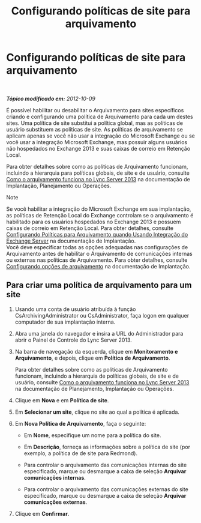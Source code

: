﻿---
title: Configurando políticas de site para arquivamento
TOCTitle: Configurando políticas de site para arquivamento
ms:assetid: dc2ea206-8b9c-44dd-a479-efb217593c89
ms:mtpsurl: https://technet.microsoft.com/pt-br/library/JJ205325(v=OCS.15)
ms:contentKeyID: 49308326
ms.date: 05/19/2016
mtps_version: v=OCS.15
ms.translationtype: HT
---

# Configurando políticas de site para arquivamento

 

_**Tópico modificado em:** 2012-10-09_

É possível habilitar ou desabilitar o Arquivamento para sites específicos criando e configurando uma política de Arquivamento para cada um destes sites. Uma política de site substitui a política global, mas as políticas de usuário substituem as políticas de site. As políticas de arquivamento se aplicam apenas se você não usar a integração do Microsoft Exchange ou se você usar a integração Microsoft Exchange, mas possuir alguns usuários não hospedados no Exchange 2013 e suas caixas de correio em Retenção Local.

Para obter detalhes sobre como as políticas de Arquivamento funcionam, incluindo a hierarquia para políticas globais, de site e de usuário, consulte [Como o arquivamento funciona no Lync Server 2013](lync-server-2013-how-archiving-works.md) na documentação de Implantação, Planejamento ou Operações.

> [!note]  
> Se você habilitar a integração do Microsoft Exchange em sua implantação, as políticas de Retenção Local do Exchange controlam se o arquivamento é habilitado para os usuários hospedados no Exchange 2013 e possuem caixas de correio em Retenção Local. Para obter detalhes, consulte <a href="lync-server-2013-setting-up-policies-for-archiving-when-using-exchange-server-integration.md">Configurando Políticas para Arquivamento quando Usando Integração do Exchange Server</a> na documentação de Implantação.<br />Você deve especificar todas as opções adequadas nas configurações de Arquivamento antes de habilitar o Arquivamento de comunicações internas ou externas nas políticas de Arquivamento. Para obter detalhes, consulte <a href="lync-server-2013-configuring-archiving-options.md">Configurando opções de arquivamento</a> na documentação de Implantação.

## Para criar uma política de arquivamento para um site

1.  Usando uma conta de usuário atribuída à função CsArchivingAdministrator ou CsAdministrator, faça logon em qualquer computador de sua implantação interna.

2.  Abra uma janela do navegador e insira a URL do Administrador para abrir o Painel de Controle do Lync Server 2013.

3.  Na barra de navegação da esquerda, clique em **Monitoramento e Arquivamento**, e depois, clique em **Política de Arquivamento**.
    
    Para obter detalhes sobre como as políticas de Arquivamento funcionam, incluindo a hierarquia de políticas globais, de site e de usuário, consulte [Como o arquivamento funciona no Lync Server 2013](lync-server-2013-how-archiving-works.md) na documentação de Planejamento, Implantação ou Operações.

4.  Clique em **Nova** e em **Política de site**.

5.  Em **Selecionar um site**, clique no site ao qual a política é aplicada.

6.  Em **Nova Política de Arquivamento**, faça o seguinte:
    
      - Em **Nome**, especifique um nome para a política do site.
    
      - Em **Descrição**, forneça as informações sobre a política de site (por exemplo, a política de de site para Redmond).
    
      - Para controlar o arquivamento das comunicações internas do site especificado, marque ou desmarque a caixa de seleção **Arquivar comunicações internas**.
    
      - Para controlar o arquivamento das comunicações externas do site especificado, marque ou desmarque a caixa de seleção **Arquivar comunicações externas**.

7.  Clique em **Confirmar**.

